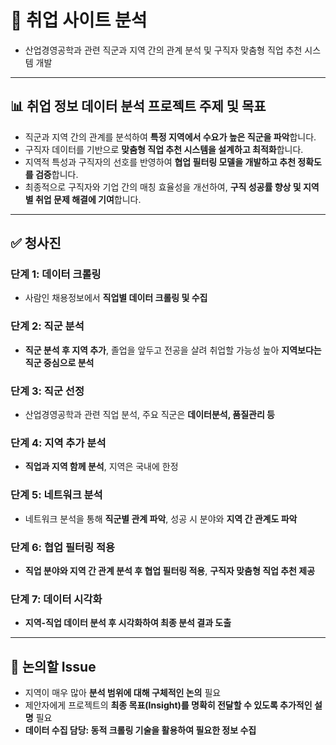 # 🧐 취업 사이트 분석
- 산업경영공학과 관련 직군과 지역 간의 관계 분석 및 구직자 맞춤형 직업 추천 시스템 개발

---

## 📊 취업 정보 데이터 분석 프로젝트 주제 및 목표
- 직군과 지역 간의 관계를 분석하여 **특정 지역에서 수요가 높은 직군을 파악**합니다.
- 구직자 데이터를 기반으로 **맞춤형 직업 추천 시스템을 설계하고 최적화**합니다.
- 지역적 특성과 구직자의 선호를 반영하여 **협업 필터링 모델을 개발하고 추천 정확도를 검증**합니다.
- 최종적으로 구직자와 기업 간의 매칭 효율성을 개선하여, **구직 성공률 향상 및 지역별 취업 문제 해결에 기여**합니다.

---

## ✅ 청사진
### 단계 1: 데이터 크롤링
- 사람인 채용정보에서 **직업별 데이터 크롤링 및 수집**
### 단계 2: 직군 분석
- **직군 분석 후 지역 추가**, 졸업을 앞두고 전공을 살려 취업할 가능성 높아 **지역보다는 직군 중심으로 분석**
### 단계 3: 직군 선정
- 산업경영공학과 관련 직업 분석, 주요 직군은 **데이터분석, 품질관리 등**
### 단계 4: 지역 추가 분석
- **직업과 지역 함께 분석**, 지역은 국내에 한정
### 단계 5: 네트워크 분석
- 네트워크 분석을 통해 **직군별 관계 파악**, 성공 시 분야와 **지역 간 관계도 파악**
### 단계 6: 협업 필터링 적용
- **직업 분야와 지역 간 관계 분석 후 협업 필터링 적용**, **구직자 맞춤형 직업 추천 제공**
### 단계 7: 데이터 시각화
- **지역-직업 데이터 분석 후 시각화하여 최종 분석 결과 도출**

---

## 🚨 논의할 Issue
- 지역이 매우 많아 **분석 범위에 대해 구체적인 논의** 필요
- 제안자에게 프로젝트의 **최종 목표(Insight)를 명확히 전달할 수 있도록 추가적인 설명** 필요
- **데이터 수집 담당: 동적 크롤링 기술을 활용하여 필요한 정보 수집**
